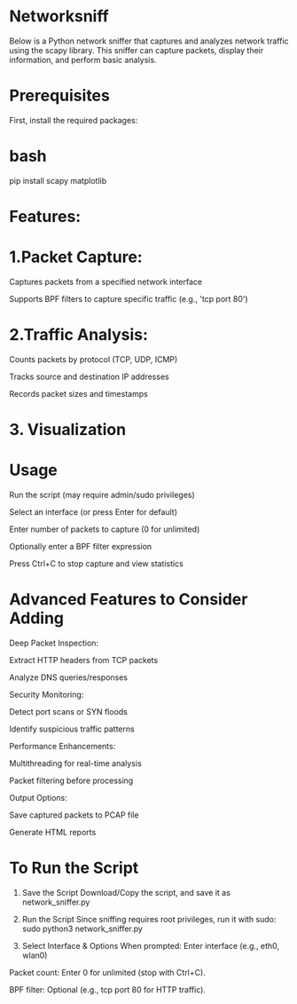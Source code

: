 # Networksniff
Below is a Python network sniffer that captures and analyzes network traffic using the scapy library. This sniffer can capture packets, display their information, and perform basic analysis.

# Prerequisites
First, install the required packages:

# bash
pip install scapy matplotlib
# Features:
# 1.Packet Capture:

Captures packets from a specified network interface

Supports BPF filters to capture specific traffic (e.g., 'tcp port 80')

# 2.Traffic Analysis:

Counts packets by protocol (TCP, UDP, ICMP)

Tracks source and destination IP addresses

Records packet sizes and timestamps

# 3. Visualization

# Usage
Run the script (may require admin/sudo privileges)

Select an interface (or press Enter for default)

Enter number of packets to capture (0 for unlimited)

Optionally enter a BPF filter expression

Press Ctrl+C to stop capture and view statistics

# Advanced Features to Consider Adding
Deep Packet Inspection:

Extract HTTP headers from TCP packets

Analyze DNS queries/responses

Security Monitoring:

Detect port scans or SYN floods

Identify suspicious traffic patterns

Performance Enhancements:

Multithreading for real-time analysis

Packet filtering before processing

Output Options:

Save captured packets to PCAP file

Generate HTML reports

# To Run the Script

 1. Save the Script
Download/Copy the script, and save it as network_sniffer.py

 2. Run the Script
Since sniffing requires root privileges, run it with sudo:
sudo python3 network_sniffer.py

3. Select Interface & Options
When prompted:
Enter interface (e.g., eth0, wlan0)

Packet count: Enter 0 for unlimited (stop with Ctrl+C).

BPF filter: Optional (e.g., tcp port 80 for HTTP traffic).
